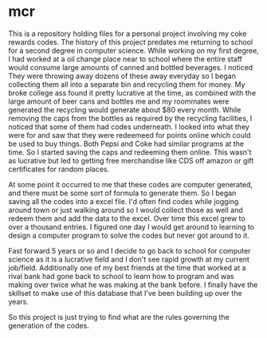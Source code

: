 # mcr
This is a repository holding files for a personal project involving my coke rewards codes. 
The history of this project predates me returning to school for a second degree in computer
science. While working on my first degree, I had worked at a oil change place near to school
where the entire staff would consume large amounts of canned and bottled beverages. I noticed
They were throwing away dozens of these away everyday so I began collecting them all into a 
separate bin and recycling them for money. My broke college ass found it pretty lucrative at
the time, as combined with the large amount of beer cans and bottles me and my roommates were
generated the recycling would generate about $80 every month. While removing the caps from the
bottles as required by the recycling facilities, I noticed that some of them had codes underneath.
I looked into what they were for and saw that they were redeemeed for points online which could
be used to buy things. Both Pepsi and Coke had similar programs at the time. So I started saving
the caps and redeeming them online. This wasn't as lucrative but led to getting free merchandise
like CDS off amazon or gift certificates for random places.

At some point it occurred to me that these codes are computer generated, and there must be some
sort of formula to generate them. So I began saving all the codes into a excel file. I'd often
find codes while jogging around town or just walking around so I would collect those as well 
and redeem them and add the data to the excel. Over time this excel grew to over a thousand
entries. I figured one day I would get around to learning to design a computer program to solve
the codes but never got around to it.

Fast forward 5 years or so and I decide to go back to school for computer science as it is 
a lucrative field and I don't see rapid growth at my current job/field. Additionally one of
my best friends at the time that worked at a rival bank had gone back to school to learn how
to program and was making over twice what he was making at the bank before. I finally have
the skillset to make use of this database that I've been building up over the years.

So this project is just trying to find what are the rules governing the generation of the
codes.

